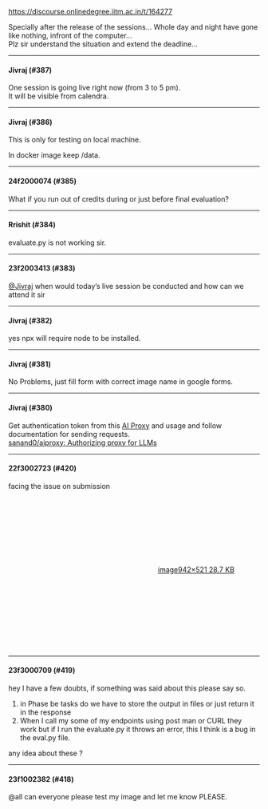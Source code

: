 https://discourse.onlinedegree.iitm.ac.in/t/164277

Specially after the release of the sessions… Whole day and night have gone like nothing, infront of the computer…<br/>
Plz sir understand the situation and extend the deadline…</p><hr>

<h4>Jivraj (#387)</h4>
<p>One session is going live right now (from 3 to 5 pm).<br/>
It will be visible from calendra.</p><hr>

<h4>Jivraj (#386)</h4>
<p>This is only for testing on local machine.</p>
<p>In docker image keep /data.</p><hr>

<h4>24f2000074 (#385)</h4>
<p>What if you run out of credits during or just before final evaluation?</p><hr>

<h4>Rrishit (#384)</h4>
<p>evaluate.py is not working sir.</p><hr>

<h4>23f2003413 (#383)</h4>
<p><a class="mention" href="/u/jivraj">@Jivraj</a> when would today’s live session be conducted and how can we attend it sir</p><hr>

<h4>Jivraj (#382)</h4>
<p>yes npx will require node to be installed.</p><hr>

<h4>Jivraj (#381)</h4>
<p>No Problems, just fill form with correct image name in google forms.</p><hr>

<h4>Jivraj (#380)</h4>
<p>Get authentication token from this <a href="https://aiproxy.sanand.workers.dev/" rel="noopener nofollow ugc">AI Proxy</a> and usage and follow documentation for sending requests.<br/>
<a href="https://github.com/sanand0/aiproxy" rel="noopener nofollow ugc">sanand0/aiproxy: Authorizing proxy for LLMs</a></p><hr>

<h4>22f3002723 (#420)</h4>
<p>facing the issue on submission<br/>
<div class="lightbox-wrapper"><a class="lightbox" data-download-href="/uploads/short-url/jEwu0RbXwJSFn5jXec9n8gXzJWW.png?dl=1" href="https://europe1.discourse-cdn.com/flex013/uploads/iitm/original/3X/8/9/89bdffb424290fa15cf3f07c367b81fac5898b12.png" rel="noopener nofollow ugc" title="image"><div class="meta"><svg aria-hidden="true" class="fa d-icon d-icon-far-image svg-icon"><use href="#far-image"></use></svg><span class="filename">image</span><span class="informations">942×521 28.7 KB</span><svg aria-hidden="true" class="fa d-icon d-icon-discourse-expand svg-icon"><use href="#discourse-expand"></use></svg></div></a></div></p><hr>

<h4>23f3000709 (#419)</h4>
<p>hey I have a few doubts, if something was said about this please say so.</p>
<ol>
<li>in Phase be tasks do we have to store the output in files or just return it in the response</li>
<li>When I call my some of my endpoints using post man or CURL they work but if I run the evaluate.py it throws an error, this I think is a bug in the eval.py file.</li>
</ol>
<p>any idea about these ?</p><hr>

<h4>23f1002382 (#418)</h4>
<p><span class="mention">@all</span> can everyone please test my image and let me know PLEASE.